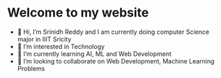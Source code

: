 # Welcome to my website 



- 👋 Hi, I’m Srinidh Reddy and I am currently doing computer Science major in IIIT Sricity
- 👀 I’m interested in Technology
- 🌱 I’m currently learning AI, ML and Web Development
- 💞️ I’m looking to collaborate on Web Development, Machine Learning Problems





